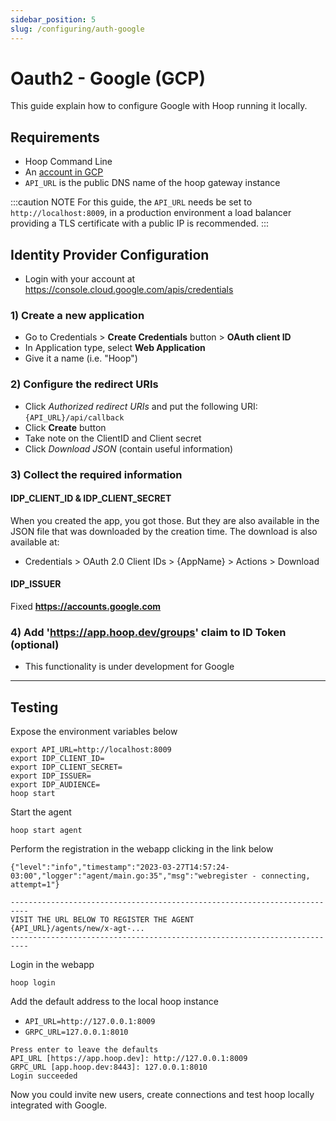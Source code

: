 ```yaml
---
sidebar_position: 5
slug: /configuring/auth-google
---
```


# Oauth2 - Google (GCP)

This guide explain how to configure Google with Hoop running it locally.

## Requirements

- Hoop Command Line
- An [account in GCP](https://console.cloud.google.com/apis/credentials)
- `API_URL` is the public DNS name of the hoop gateway instance

:::caution NOTE
For this guide, the `API_URL` needs be set to `http://localhost:8009`, in a production environment a load balancer providing a TLS certificate with a public IP is recommended.
:::

## Identity Provider Configuration

- Login with your account at https://console.cloud.google.com/apis/credentials

### 1) Create a new application

- Go to Credentials > **Create Credentials** button > **OAuth client ID**
- In Application type, select **Web Application**
- Give it a name (i.e. "Hoop")

### 2) Configure the redirect URIs

- Click *Authorized redirect URIs* and put the following URI: `{API_URL}/api/callback`
- Click **Create** button
- Take note on the ClientID and Client secret
- Click *Download JSON* (contain useful information) 

### 3) Collect the required information

#### IDP_CLIENT_ID & IDP_CLIENT_SECRET

When you created the app, you got those. But they are also available in the JSON file
that was downloaded by the creation time. The download is also available at:

- Credentials > OAuth 2.0 Client IDs > {AppName} > Actions > Download

#### IDP_ISSUER

Fixed **https://accounts.google.com**

### 4) Add 'https://app.hoop.dev/groups' claim to ID Token (optional)

- This functionality is under development for Google

---

## Testing

Expose the environment variables below

```shell
export API_URL=http://localhost:8009
export IDP_CLIENT_ID=
export IDP_CLIENT_SECRET=
export IDP_ISSUER=
export IDP_AUDIENCE=
hoop start
```

Start the agent

```shell
hoop start agent
```

Perform the registration in the webapp clicking in the link below

```log
{"level":"info","timestamp":"2023-03-27T14:57:24-03:00","logger":"agent/main.go:35","msg":"webregister - connecting, attempt=1"}

--------------------------------------------------------------------------
VISIT THE URL BELOW TO REGISTER THE AGENT
{API_URL}/agents/new/x-agt-...
--------------------------------------------------------------------------
```

Login in the webapp

```shell
hoop login
```

Add the default address to the local hoop instance

- `API_URL=http://127.0.0.1:8009`
- `GRPC_URL=127.0.0.1:8010`

```shell
Press enter to leave the defaults
API_URL [https://app.hoop.dev]: http://127.0.0.1:8009
GRPC_URL [app.hoop.dev:8443]: 127.0.0.1:8010
Login succeeded
```

Now you could invite new users, create connections and test hoop locally integrated with Google.
